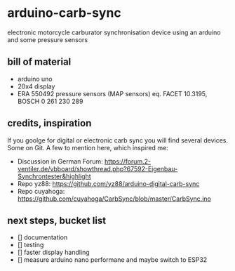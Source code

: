 # arduino-carb-sync
electronic motorcycle carburator synchronisation device using an arduino and some pressure sensors
## bill of material
- arduino uno
- 20x4 display
- ERA 550492 pressure sensors (MAP sensors) eq. FACET 10.3195, BOSCH 0 261 230 289

## credits, inspiration
If you goolge for digital or electronic carb sync you will find several devices. Some on Git.
A few to mention here, which inspired me:
- Discussion in German Forum: https://forum.2-ventiler.de/vbboard/showthread.php?67592-Eigenbau-Synchrontester&highlight
- Repo yz88: https://github.com/yz88/arduino-digital-carb-sync
- Repo cuyahoga: https://github.com/cuyahoga/CarbSync/blob/master/CarbSync.ino

## next steps, bucket list
- [] documentation
- [] testing
- [] faster display handling
- [] measure arduino nano performane and maybe switch to ESP32
